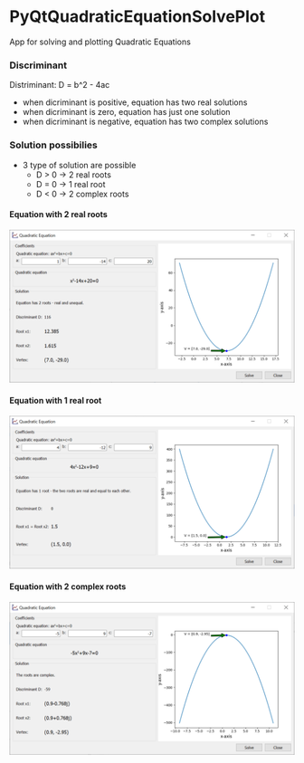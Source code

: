 # PyQtQuadraticEquationSolvePlot
App for solving and plotting Quadratic Equations

### Discriminant
Distriminant: D = b^2 - 4ac
- when dicriminant is positive, equation has two real solutions
- when dicriminant is zero, equation has just one solution
- when dicriminant is negative, equation has two complex solutions

### Solution possibilies
- 3 type of solution are possible
  - D > 0    ->     2 real roots
  - D = 0    ->     1 real root
  - D < 0    ->     2 complex roots   

#### Equation with 2 real roots
![](https://github.com/hrosicka/PyQtQuadraticEquationSolvePlot/blob/master/doc/MainWindow.PNG)

#### Equation with 1 real root
![](https://github.com/hrosicka/PyQtQuadraticEquationSolvePlot/blob/master/doc/OneRoot.PNG)

#### Equation with 2 complex roots
![](https://github.com/hrosicka/PyQtQuadraticEquationSolvePlot/blob/master/doc/ComplexRoots.PNG)


